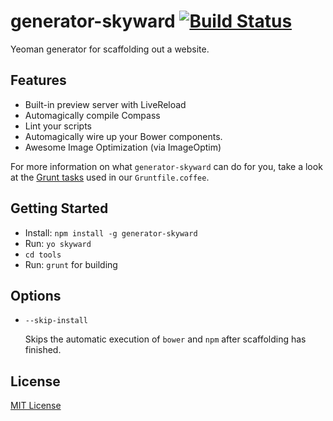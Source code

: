 generator-skyward [![Build Status](https://secure.travis-ci.org/hideki-a/generator-skyward.png?branch=master)](http://travis-ci.org/hideki-a/generator-skyward)
=================

Yeoman generator for scaffolding out a website.

## Features

* Built-in preview server with LiveReload
* Automagically compile Compass
* Lint your scripts
* Automagically wire up your Bower components.
* Awesome Image Optimization (via ImageOptim)

For more information on what `generator-skyward` can do for you, take a look at the [Grunt tasks](https://github.com/hideki-a/generator-skyward/blob/master/app/templates/Gruntfile.coffee) used in our `Gruntfile.coffee`.

## Getting Started

- Install: `npm install -g generator-skyward`
- Run: `yo skyward`
- `cd tools`
- Run: `grunt` for building

## Options

* `--skip-install`

  Skips the automatic execution of `bower` and `npm` after scaffolding has finished.

## License

[MIT License](http://en.wikipedia.org/wiki/MIT_License)
